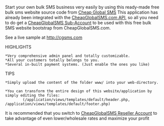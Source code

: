 Start your own bulk SMS business very easily by using this ready-made free bulk sms website source code from [Cheap Global SMS](https://cheapglobalsms.com)
This application has already been integrated with the [CheapGlobalSMS.com API](https://cheapglobalsms.com/gateway_api), so all you need to do get a [CheapGlobalSMS Sub-Account](https://cheapglobalsms.com/sub_account) to be used with this free bulk SMS website bootstrap from CheapGlobalSMS.com.

See a live sample at http://cgsms.com

HIGHLIGHTS
	
	*Very comprehensive admin panel and totally customizable.
	*All your customers totally belongs to you.
	*Several in-built payment systems. (Just enable the ones you like)
	
TIPS
	
	*Simply upload the content of the folder www/ into your web-directory.
	
	*You can transform the entire design of this website/application by simply editing the files:
			(/application/views/templates/default/header.php, /application/views/templates/default/footer.php)

It is recommended that you switch to [CheapGlobalSMS Reseller Account](https://cheapglobalsms.com/reseller) to take advantage of even lower/wholesale rates and maximize your profit